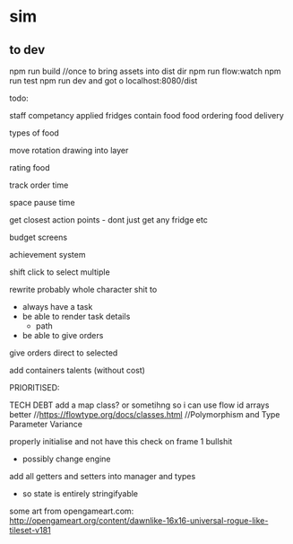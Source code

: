 # sim

## to dev

npm run build //once to bring assets into dist dir
npm run flow:watch
npm run test
npm run dev
and got o localhost:8080/dist


todo:

staff competancy applied
fridges contain food
food ordering
food delivery

types of food


move rotation drawing into layer

rating food

track order time

space pause time

get closest action points - dont just get any fridge etc

budget screens


achievement system

shift click to select multiple

rewrite probably whole character shit to 
 - always have a task
 - be able to render task details
   - path
 - be able to give orders



give orders direct to selected

add containers
talents (without cost)

PRIORITISED:


TECH DEBT
add a map class? or sometihng so i can use flow id arrays better
//https://flowtype.org/docs/classes.html
//Polymorphism and Type Parameter Variance


properly initialise and not have this check on frame 1 bullshit
 - possibly change engine

 add all getters and setters into manager and types
  - so state is entirely stringifyable



some art from opengameart.com:
http://opengameart.org/content/dawnlike-16x16-universal-rogue-like-tileset-v181
